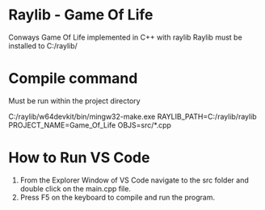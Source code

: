 # Raylib - Game Of Life
Conways Game Of Life implemented in C++ with raylib
Raylib must be installed to C:/raylib/

# Compile command
Must be run within the project directory

C:/raylib/w64devkit/bin/mingw32-make.exe RAYLIB_PATH=C:/raylib/raylib PROJECT_NAME=Game_Of_Life OBJS=src/*.cpp

# How to Run VS Code
1. From the Explorer Window of VS Code navigate to the src folder and double click on the main.cpp file.
2. Press F5 on the keyboard to compile and run the program.

